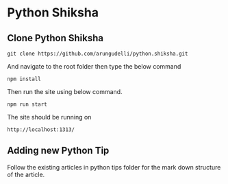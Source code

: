 # Python Shiksha


## Clone Python Shiksha 


```
git clone https://github.com/arungudelli/python.shiksha.git
```

And navigate to the root folder then type the below command 

```
npm install

```
Then run the site using below command.

```
npm run start
```

The site should be running on 

```
http://localhost:1313/
```

## Adding new Python Tip

Follow the existing articles in python tips folder for the mark down structure of the article. 



